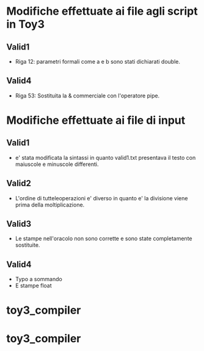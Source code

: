 # Modifiche effettuate ai file agli script in Toy3

## Valid1
 - Riga 12: parametri formali come a e b sono stati dichiarati double.

## Valid4
 - Riga 53: Sostituita la & commerciale con l'operatore pipe.

# Modifiche effettuate ai file di input 

## Valid1
- e' stata modificata la sintassi in quanto valid1.txt presentava il testo con maiuscole e minuscole differenti.


## Valid2
- L'ordine di tutteleoperazioni e' diverso in quanto e' la divisione viene prima della moltiplicazione.

## Valid3
- Le stampe nell'oracolo non sono corrette e sono state completamente sostituite.

## Valid4
- Typo a sommando
- E stampe float

# toy3_compiler
# toy3_compiler
